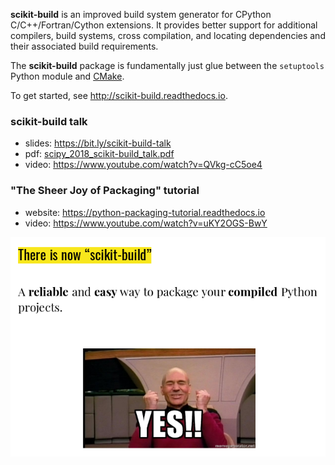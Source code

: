 **scikit-build** is an improved build system generator for CPython C/C++/Fortran/Cython
extensions. It provides better support for additional compilers, build
systems, cross compilation, and locating dependencies and their associated
build requirements.

The **scikit-build** package is fundamentally just glue between
the `setuptools` Python module and [CMake](https://cmake.org/).

To get started, see http://scikit-build.readthedocs.io.

### scikit-build talk

* slides: https://bit.ly/scikit-build-talk
* pdf: [scipy_2018_scikit-build_talk.pdf](scipy_2018_scikit-build_talk.pdf)
* video: https://www.youtube.com/watch?v=QVkg-cC5oe4

### "The Sheer Joy of Packaging" tutorial

* website: https://python-packaging-tutorial.readthedocs.io
* video: https://www.youtube.com/watch?v=uKY2OGS-BwY


![](scikit-build-yes.png)
